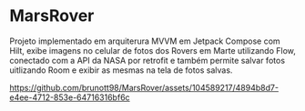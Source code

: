 # MarsRover
Projeto implementado em arquiterura MVVM em Jetpack Compose com Hilt, exibe imagens no celular de fotos dos Rovers em Marte utilizando Flow, conectado com a API da NASA por retrofit e também permite salvar fotos uitlizando Room e exibir as mesmas na tela de fotos salvas.

https://github.com/brunott98/MarsRover/assets/104589217/4894b8d7-e4ee-4712-853e-64716316bf6c
